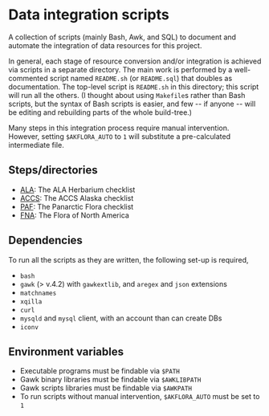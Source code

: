 # Data integration scripts

A collection of scripts (mainly Bash, Awk, and SQL) to document and
automate the integration of data resources for this project.

In general, each stage of resource conversion and/or integration is
achieved via scripts in a separate directory. The main work is
performed by a well-commented script named `README.sh` (or
`README.sql`) that doubles as documentation.  The top-level script is
`README.sh` in this directory; this script will run all the others. (I
thought about using `Makefile`s rather than Bash scripts, but the
syntax of Bash scripts is easier, and few -- if anyone -- will be
editing and rebuilding parts of the whole build-tree.)

Many steps in this integration process require manual
intervention. However, setting `$AKFLORA_AUTO` to `1` will substitute
a pre-calculated intermediate file.

## Steps/directories

 * [ALA](./ALA): The ALA Herbarium checklist 
 * [ACCS](./ACCS): The ACCS Alaska checklist 
 * [PAF](./PAF): The Panarctic Flora checklist
 * [FNA](./FNA): The Flora of North America

## Dependencies

To run all the scripts as they are written, the following set-up is
required,

 * `bash`
 * `gawk` (> v.4.2) with `gawkextlib`, and `aregex` and `json` extensions
 * `matchnames`
 * `xqilla`
 * `curl`
 * `mysqld` and `mysql` client, with an account than can create DBs
 * `iconv`

## Environment variables
 
 * Executable programs must be findable via `$PATH`
 * Gawk binary libraries must be findable via `$AWKLIBPATH`
 * Gawk scripts libraries must be findable via `$AWKPATH`
 * To run scripts without manual intervention, `$AKFLORA_AUTO` must be
   set to `1`
